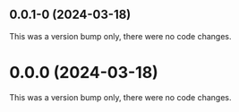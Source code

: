 ## 0.0.1-0 (2024-03-18)

This was a version bump only, there were no code changes.

# 0.0.0 (2024-03-18)

This was a version bump only, there were no code changes.
